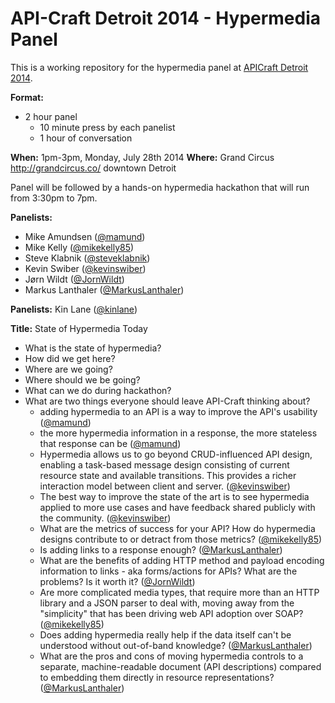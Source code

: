 API-Craft Detroit 2014 - Hypermedia Panel
=======================================

This is a working repository for the hypermedia panel at [APICraft Detroit 2014](http://api-craft.org/).

**Format:**

* 2 hour panel
  * 10 minute press by each panelist
  * 1 hour of conversation

**When:** 1pm-3pm, Monday, July 28th 2014
**Where:** Grand Circus http://grandcircus.co/ downtown Detroit

Panel will be followed by a hands-on hypermedia hackathon that will run from 3:30pm to 7pm.

**Panelists:**

* Mike Amundsen ([@mamund](https://twitter.com/mamund))
* Mike Kelly ([@mikekelly85](https://twitter.com/mikekelly85))
* Steve Klabnik ([@steveklabnik](https://twitter.com/steveklabnik))
* Kevin Swiber ([@kevinswiber](https://twitter.com/kevinswiber))
* Jørn Wildt ([@JornWildt](https://twitter.com/JornWildt))
* Markus Lanthaler ([@MarkusLanthaler](https://twitter.com/MarkusLanthaler))

**Panelists:** Kin Lane ([@kinlane](https://twitter.com/kinlane))

**Title:** State of Hypermedia Today

* What is the state of hypermedia?
* How did we get here?
* Where are we going?
* Where should we be going?
* What can we do during hackathon?
* What are two things everyone should leave API-Craft thinking about?
  * adding hypermedia to an API is a way to improve the API's usability ([@mamund](https://twitter.com/mamund))
  * the more hypermedia information in a response, the more stateless that response can be ([@mamund](https://twitter.com/mamund))
  * Hypermedia allows us to go beyond CRUD-influenced API design, enabling a task-based message design consisting of current resource state and available transitions.  This provides a richer interaction model between client and server.  ([@kevinswiber](https://twitter.com/kevinswiber))
  * The best way to improve the state of the art is to see hypermedia applied to more use cases and have feedback shared publicly with the community. ([@kevinswiber](https://twitter.com/kevinswiber))
  * What are the metrics of success for your API? How do hypermedia designs contribute to or detract from those metrics? ([@mikekelly85](https://twitter.com/mikekelly85))
  * Is adding links to a response enough? ([@MarkusLanthaler](https://twitter.com/MarkusLanthaler))
  * What are the benefits of adding HTTP method and payload encoding information to links - aka forms/actions for APIs? What are the problems? Is it worth it?  ([@JornWildt](https://twitter.com/JornWildt))
  * Are more complicated media types, that require more than an HTTP library and a JSON parser to deal with, moving away from the "simplicity" that has been driving web API adoption over SOAP?  ([@mikekelly85](https://twitter.com/mikekelly85))
  * Does adding hypermedia really help if the data itself can't be understood without out-of-band knowledge? ([@MarkusLanthaler](https://twitter.com/MarkusLanthaler))
  * What are the pros and cons of moving hypermedia controls to a separate, machine-readable document (API descriptions) compared to embedding them directly in resource representations? ([@MarkusLanthaler](https://twitter.com/MarkusLanthaler))

